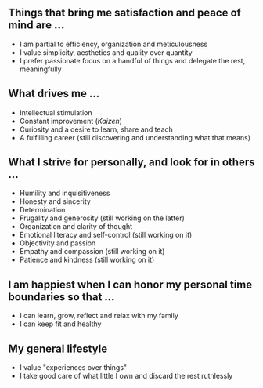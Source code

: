 ## Things that bring me satisfaction and peace of mind are ...

  - I am partial to efficiency, organization and meticulousness
  - I value simplicity, aesthetics and quality over quantity
  - I prefer passionate focus on a handful of things and delegate the rest, meaningfully

## What drives me ...

  - Intellectual stimulation
  - Constant improvement (*Kaizen*)
  - Curiosity and a desire to learn, share and teach
  - A fulfilling career (still discovering and understanding what that means)

## What I strive for personally, and look for in others ...

  - Humility and inquisitiveness
  - Honesty and sincerity
  - Determination
  - Frugality and generosity (still working on the latter)
  - Organization and clarity of thought
  - Emotional literacy and self-control (still working on it)
  - Objectivity and passion
  - Empathy and compassion (still working on it)
  - Patience and kindness (still working on it)

## I am happiest when I can honor my personal time boundaries so that ...

  - I can learn, grow, reflect and relax with my family
  - I can keep fit and healthy

## My general lifestyle

  - I value "experiences over things"
  - I take good care of what little I own and discard the rest ruthlessly
